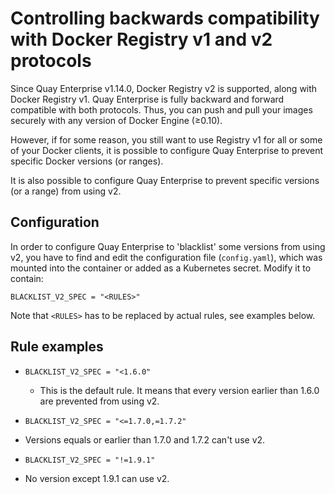 # Controlling backwards compatibility with Docker Registry v1 and v2 protocols

Since Quay Enterprise v1.14.0, Docker Registry v2 is supported, along with Docker Registry v1. Quay Enterprise is fully backward and forward compatible with both protocols. Thus, you can push and pull your images securely with any version of Docker Engine (≥0.10).

However, if for some reason, you still want to use Registry v1 for all or some of your Docker clients, it is possible to configure Quay Enterprise to prevent specific Docker versions (or ranges).

It is also possible to configure Quay Enterprise to prevent specific versions (or a range) from using v2.

## Configuration

In order to configure Quay Enterprise to 'blacklist' some versions from using v2, you have to find and edit the configuration file (`config.yaml`), which was mounted into the container or added as a Kubernetes secret. Modify it to contain:

    BLACKLIST_V2_SPEC = "<RULES>"
 
Note that `<RULES>` has to be replaced by actual rules, see examples below.

## Rule examples

- `BLACKLIST_V2_SPEC = "<1.6.0"`
  - This is the default rule. It means that every version earlier than 1.6.0 are prevented from using v2.

-  `BLACKLIST_V2_SPEC = "<=1.7.0,=1.7.2"`
  - Versions equals or earlier than 1.7.0 and 1.7.2 can't use v2.

-  `BLACKLIST_V2_SPEC = "!=1.9.1"`
  - No version except 1.9.1 can use v2.

